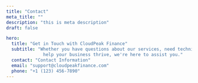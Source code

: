 ```yaml
---
title: "Contact"
meta_title: ""
description: "this is meta description"
draft: false

hero:
  title: "Get in Touch with CloudPeak Finance"
  subtitle: "Whether you have questions about our services, need technical or want to explore how CloudPeak Finance can
              help your business thrive, we're here to assist you."
  contact: "Contact Information"
  email: "support@cloudpeakfinance.com"
  phone: "+1 (123) 456-7890"
---
```

